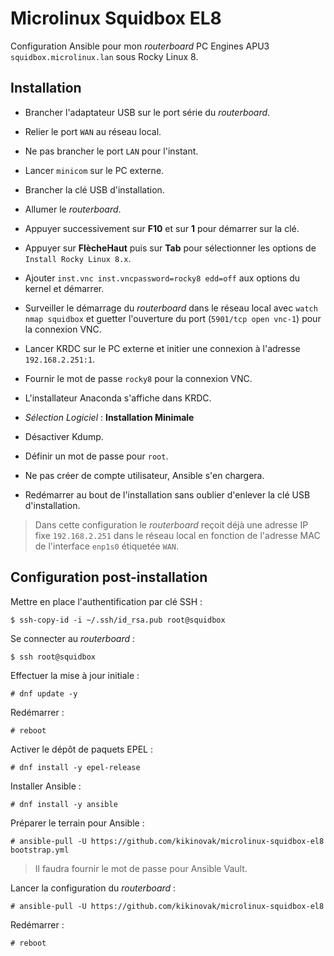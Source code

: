 # Microlinux Squidbox EL8

Configuration Ansible pour mon *routerboard* PC Engines APU3
`squidbox.microlinux.lan` sous Rocky Linux 8.


## Installation

- Brancher l'adaptateur USB sur le port série du *routerboard*.

- Relier le port `WAN` au réseau local.

- Ne pas brancher le port `LAN` pour l'instant.

- Lancer `minicom` sur le PC externe.

- Brancher la clé USB d'installation.

- Allumer le *routerboard*.

- Appuyer successivement sur **F10** et sur **1** pour démarrer sur la clé.

- Appuyer sur **FlècheHaut** puis sur **Tab** pour sélectionner les options de
  `Install Rocky Linux 8.x`.

- Ajouter `inst.vnc inst.vncpassword=rocky8 edd=off` aux options du kernel et
  démarrer.

- Surveiller le démarrage du *routerboard* dans le réseau local avec `watch
  nmap squidbox` et guetter l'ouverture du port (`5901/tcp open vnc-1`) pour
  la connexion VNC.

- Lancer KRDC sur le PC externe et initier une connexion à l'adresse
  `192.168.2.251:1`.

- Fournir le mot de passe `rocky8` pour la connexion VNC.

- L'installateur Anaconda s'affiche dans KRDC.

- *Sélection Logiciel* : **Installation Minimale**

- Désactiver Kdump.

- Définir un mot de passe pour `root`.

- Ne pas créer de compte utilisateur, Ansible s'en chargera.

- Redémarrer au bout de l'installation sans oublier d'enlever la clé USB
  d'installation.

> Dans cette configuration le *routerboard* reçoit déjà une adresse IP fixe
> `192.168.2.251` dans le réseau local en fonction de l'adresse MAC de
> l'interface `enp1s0` étiquetée `WAN`.


## Configuration post-installation

Mettre en place l'authentification par clé SSH :

```
$ ssh-copy-id -i ~/.ssh/id_rsa.pub root@squidbox
```

Se connecter au *routerboard* :

```
$ ssh root@squidbox
```

Effectuer la mise à jour initiale :

```
# dnf update -y
```

Redémarrer :

```
# reboot
```

Activer le dépôt de paquets EPEL :

```
# dnf install -y epel-release
```

Installer Ansible :

```
# dnf install -y ansible
```

Préparer le terrain pour Ansible :

```
# ansible-pull -U https://github.com/kikinovak/microlinux-squidbox-el8 bootstrap.yml
```

> Il faudra fournir le mot de passe pour Ansible Vault.

Lancer la configuration du *routerboard* :

```
# ansible-pull -U https://github.com/kikinovak/microlinux-squidbox-el8
```

Redémarrer :

```
# reboot
```

